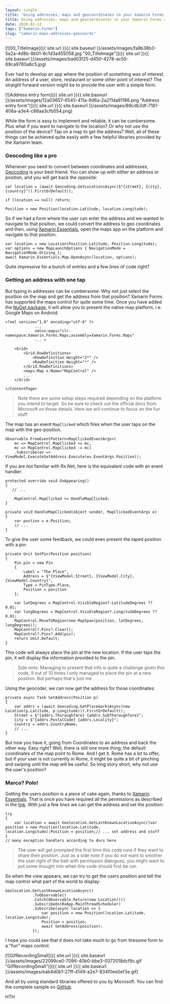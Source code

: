 ```yaml
---
layout: single
title: "Using addresses, maps and geocoordinates in your Xamarin Forms apps"
title: Using addresses, maps and geocoordinates in your Xamarin Forms apps
date: 2020-02-12
tags: ["Xamarin.Forms"]
slug: "xamarin-maps-addresses-geocoords"
---
```


[![00_TitleImage]({{ site.url }}{{ site.baseurl }}/assets/images/fa8b38b3-5a2a-4d8b-8b01-8c1d3a455058.jpg "00_TitleImage")]({{ site.url }}{{ site.baseurl }}/assets/images/bad03f25-d450-4278-ac55-69ca9780a8c5.jpg)

Ever had to develop an app where the position of something was of interest. An address of a user, store, restaurant or some other point of interest? The straight forward version might be to provide the user with a simple form.

[![Address entry form]({{ site.url }}{{ site.baseurl }}/assets/images/12a03657-6545-411a-9d6a-2a211da91186.png "Address entry form")]({{ site.url }}{{ site.baseurl }}/assets/images/89cdb3df-7181-406a-a3e4-c86aa3cfb554.png)

While the form is easy to implement and reliable, it can be cumbersome. Plus what if you want to navigate to the location? Or why not use the position of the device? Tap on a map to get the address? Well, all of these things can be achieved quite easily with a few helpful libraries provided by the Xamarin team.

### Geocoding like a pro

Whenever you need to convert between coordinates and addresses, [Geocoding](https://docs.microsoft.com/en-us/xamarin/essentials/geocoding?tabs=android) is your best friend. You can show up with either an address or position, and you will get back the opposite:


    var location = (await Geocoding.GetLocationsAsync($"{street}, {city}, {country}")).FirstOrDefault();
    
    if (location == null) return;
    
    Position = new Position(location.Latitude, location.Longitude);


So if we had a form where the user can enter the address and we wanted to navigate to that position, we could convert the address to geo coordinates and then, using [Xamarin Essentials](https://docs.microsoft.com/en-us/xamarin/essentials/maps?context=xamarin%2Fandroid&amp;tabs=android), open the maps app on the platform and navigate to that position.


    var location = new Location(Position.Latitude, Position.Longitude);
    var options = new MapLaunchOptions { NavigationMode = NavigationMode.Driving };
    await Xamarin.Essentials.Map.OpenAsync(location, options);


Quite impressive for a bunch of entries and a few lines of code right?

### Getting an address with one tap

But typing in addresses can be cumbersome. Why not just select the position on the map and get the address from that position? Xamarin Forms has supported the maps control for quite some time. Once you have added the [NuGet package](https://www.nuget.org/packages/Xamarin.Forms.Maps), it will allow you to present the native map platform, i.e. Google Maps on Android.


    <?xml version="1.0" encoding="utf-8" ?>
                 ...
                 xmlns:maps="clr-namespace:Xamarin.Forms.Maps;assembly=Xamarin.Forms.Maps"
                 ... >
    
        <Grid>
            <Grid.RowDefinitions>
                <RowDefinition Height="2*" />
                <RowDefinition Height="*" />
            </Grid.RowDefinitions>
            <maps:Map x:Name="MapControl" />
            ...
        </Grid>
    
    </ContentPage>





> Note there are some setup steps required depending on the platform you intend to target. So be sure to check out the official docs from Microsoft on those details. Here we will continue to focus on the fun stuff


The map has an event `MapClicked` which fires when the user taps on the map with the geo-position.


    Observable.FromEventPattern<MapClickedEventArgs>(
        mc => MapControl.MapClicked += mc, 
        mc => MapControl.MapClicked -= mc)
        .Subscribe(ev => ViewModel.ExecuteSetAddress.Execute(ev.EventArgs.Position));


If you are not familiar with Rx.Net, here is the equivalent code with an event handler:


    protected override void OnAppearing()
    {
       // ...
    
        MapControl.MapClicked += HandleMapClicked;
    }
    
    private void HandleMapClicked(object sender, MapClickedEventArgs e)
    {
        var postion = e.Position;
        // ...
    }


To give the user some feedback, we could even present the taped position with a pin:


    private Unit SetPin(Position position)
    {
        Pin pin = new Pin
        {
            Label = "The Place",
            Address = $"{ViewModel.Street}, {ViewModel.City}, {ViewModel.Country}",
            Type = PinType.Place,
            Position = position
        };
    
        var latDegrees = MapControl.VisibleRegion?.LatitudeDegrees ?? 0.01;
        var longDegrees = MapControl.VisibleRegion?.LongitudeDegrees ?? 0.01;
        MapControl.MoveToRegion(new MapSpan(position, latDegrees, longDegrees));
        MapControl?.Pins?.Clear();
        MapControl?.Pins?.Add(pin);
        return Unit.Default;
    }


This code will always place the pin at the new location. If the user taps the pin, it will display the information provided to the pin.


> Side note: Managing to present that info is quite a challenge given this code, 9 out of 10 times I only managed to place the pin at a new position. But perhaps that's just me


Using the geocoder, we can now get the address for those coordinates:


    private async Task SetAddress(Position p)
    {
        var addrs = (await Geocoding.GetPlacemarksAsync(new Location(p.Latitude, p.Longitude))).FirstOrDefault();
        Street = $"{addrs.Thoroughfare} {addrs.SubThoroughfare}";
        City = $"{addrs.PostalCode} {addrs.Locality}";
        Country = addrs.CountryName;
        // ...
    }


But now you have it, going from Coordinates to an address and back the other way. Easy right? Well, there is still one more thing; the default coordinates of the map point to Rome. And I get it. Rome has a lot to offer, but if your user is not currently in Rome, it might be quite a bit of pinching and swiping until the map will be useful. So long story short, why not use the user's position?

### Marco? Polo!

Getting the users position is a piece of cake again, thanks to [Xamarin Essentials](https://docs.microsoft.com/en-us/xamarin/essentials/geolocation?context=xamarin%2Fandroid&amp;tabs=android). That is once you have required all the permissions as described in the [link](https://docs.microsoft.com/en-us/xamarin/essentials/geolocation?context=xamarin%2Fandroid&amp;tabs=android#get-started). With just a few lines we can get the address and set the position:


    try
    {
        var location = await Geolocation.GetLastKnownLocationAsync()var position = new Position(location.Latitude, location.Longitude);Position = position;// ... set address and stuff
    }
    // many exception handlers according to docs here





> The user will get prompted the first time this code runs if they want to share their position. Just as a side note if you do not want to smother the user right of the batt with permission dialogues, you might want to put some thought into when this code should first be run.


So when the view appears, we can try to get the users position and tell the map control what part of the world to display:


    Geolocation.GetLastKnownLocationAsync()
                .ToObservable()
                .Catch(Observable.Return(new Location()))
                .SubscribeOn(RxApp.MainThreadScheduler)
                .Subscribe(async location => { 
                    var position = new Position(location.Latitude, location.Longitude);
                    Position = position;
                    await SetAddress(position);
                });


I hope you could see that it does not take much to go from tiresome form to a "fun" maps control.

[![GifRecordingSmall]({{ site.url }}{{ site.baseurl }}/assets/images/22099ce0-7096-40b0-bbe3-0372018dcf9c.gif "GifRecordingSmall")]({{ site.url }}{{ site.baseurl }}/assets/images/eab4d0b1-27ff-4149-a2e7-834f0ee0ef3e.gif)

And all by using standard libraries offered to you by Microsoft. You can find the complete sample on [GitHub](https://github.com/mallibone/XamarinAddressPosition).

HTH
